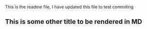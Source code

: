 This is the readme file, I have updated this file to test commiting


## This is some other title to be rendered in MD